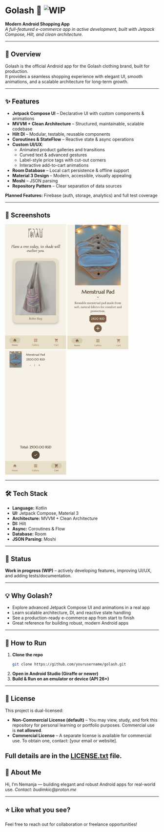 # Golash 🛒 ![WIP](https://img.shields.io/badge/status-WIP-yellow)

**Modern Android Shopping App**  
_A full-featured e-commerce app in active development, built with Jetpack Compose, Hilt, and clean architecture._

---

## 🚀 Overview
Golash is the official Android app for the Golash clothing brand, built for production.  
It provides a seamless shopping experience with elegant UI, smooth animations, and a scalable architecture for long-term growth.

---

## ✨ Features

- **Jetpack Compose UI** – Declarative UI with custom components & animations
- **MVVM + Clean Architecture** – Structured, maintainable, scalable codebase
- **Hilt DI** – Modular, testable, reusable components
- **Coroutines & StateFlow** – Reactive state & async operations
- **Custom UI/UX**:
    - Animated product galleries and transitions
    - Curved text & advanced gestures
    - Label-style price tags with cut-out corners
    - Interactive add-to-cart animations
- **Room Database** – Local cart persistence & offline support
- **Material 3 Design** – Modern, accessible, visually appealing
- **Moshi** – JSON parsing
- **Repository Pattern** – Clear separation of data sources

**Planned Features:** Firebase (auth, storage, analytics) and full test coverage

---

## 📸 Screenshots

<p float="left">
  <img src="screenshots/screen_home.jpg" width="200" />
  <img src="screenshots/screen_detail.jpg" width="200" />
  <img src="screenshots/screen_cart.jpg" width="200" />
</p>

---

## 🛠️ Tech Stack

- **Language:** Kotlin  
- **UI:** Jetpack Compose, Material 3  
- **Architecture:** MVVM + Clean Architecture  
- **DI:** Hilt  
- **Async:** Coroutines & Flow  
- **Database:** Room  
- **JSON Parsing:** Moshi  

---

## 📝 Status

**Work in progress (WIP)** – actively developing features, improving UI/UX, and adding tests/documentation.

---

## 💡 Why Golash?

- Explore advanced Jetpack Compose UI and animations in a real app
- Learn scalable architecture, DI, and reactive state handling
- See a production-ready e-commerce app from start to finish
- Great reference for building robust, modern Android apps

---

## 🚦 How to Run

1. **Clone the repo**
   ```bash
   git clone https://github.com/yourusername/golash.git
   ```
2. **Open in Android Studio (Giraffe or newer)**
3. **Build & Run on an emulator or device (API 26+)**

---

## 📄 License

This project is dual-licensed:

- **Non-Commercial License (default)** – You may view, study, and fork this repository for personal learning or portfolio purposes. Commercial use is **not allowed**.  
- **Commercial License** – A separate license is available for commercial use. To obtain one, contact: [your email or website].  

Full details are in the [LICENSE.txt](LICENSE.txt) file.
---

## 👋 About Me

Hi, I’m Nemanja — building elegant and robust Android apps for real-world use.
_Contact: budimkic@proton.me_

---

## ⭐️ Like what you see?

Feel free to reach out for collaboration or freelance opportunities!
